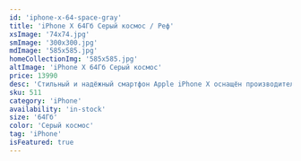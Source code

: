 ```yaml
---
id: 'iphone-x-64-space-gray'
title: 'iPhone X 64Гб Серый космос / Реф'
xsImage: '74x74.jpg'
smImage: '300x300.jpg'
mdImage: '585x585.jpg'
homeCollectionImg: '585x585.jpg'
altImage: 'iPhone X 64Гб Серый космос'
price: 13990
desc: 'Стильный и надёжный смартфон Apple iPhone X оснащён производительным процессором Appe А11 Bionic. Полноэкранный дисплей Super Retina с диагональю 5,8 дюйма демонстрирует невероятно яркую, контрастную и живую картинку. Корпус аппарата защищён от воды и пыли по стандарту IP67. Имеет  функцию Face ID, которая сканируя биометрические параметры пользователя, позволяет защитить персональные данные и упростить процесс разблокировки экрана. Ёмкость аккумулятора 2716 mAh.'
sku: 511
category: 'iPhone'
availability: 'in-stock'
size: '64Гб'
color: 'Серый космос'
tag: 'iPhone'
isFeatured: true
---
```

